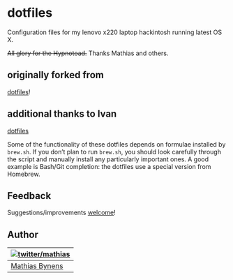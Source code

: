 # dotfiles

Configuration files for my lenovo x220 laptop hackintosh running latest OS X.

~~All glory for the Hypnotoad.~~ Thanks Mathias and others. 

## originally forked from 

[dotfiles](https://github.com/mathiasbynens/dotfiles)!

## additional thanks to Ivan

[dotfiles](https://github.com/ivalkeen/dotfiles)

Some of the functionality of these dotfiles depends on formulae installed by `brew.sh`. If you don’t plan to run `brew.sh`, you should look carefully through the script and manually install any particularly important ones. A good example is Bash/Git completion: the dotfiles use a special version from Homebrew.

## Feedback

Suggestions/improvements
[welcome](https://github.com/mathiasbynens/dotfiles/issues)!

## Author

| [![twitter/mathias](http://gravatar.com/avatar/24e08a9ea84deb17ae121074d0f17125?s=70)](http://twitter.com/mathias "Follow @mathias on Twitter") |
|---|
| [Mathias Bynens](https://mathiasbynens.be/) |
